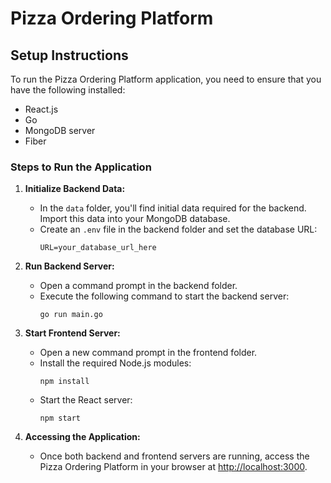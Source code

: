 # Pizza Ordering Platform

## Setup Instructions
To run the Pizza Ordering Platform application, you need to ensure that you have the following installed:
- React.js
- Go
- MongoDB server
- Fiber

### Steps to Run the Application

1. **Initialize Backend Data:**
   - In the `data` folder, you'll find initial data required for the backend. Import this data into your MongoDB database.
   - Create an `.env` file in the backend folder and set the database URL:
     ```
     URL=your_database_url_here
     ```

2. **Run Backend Server:**
   - Open a command prompt in the backend folder.
   - Execute the following command to start the backend server:
     ```
     go run main.go
     ```

3. **Start Frontend Server:**
   - Open a new command prompt in the frontend folder.
   - Install the required Node.js modules:
     ```
     npm install
     ```
   - Start the React server:
     ```
     npm start
     ```

4. **Accessing the Application:**
   - Once both backend and frontend servers are running, access the Pizza Ordering Platform in your browser at [http://localhost:3000](http://localhost:3000).
